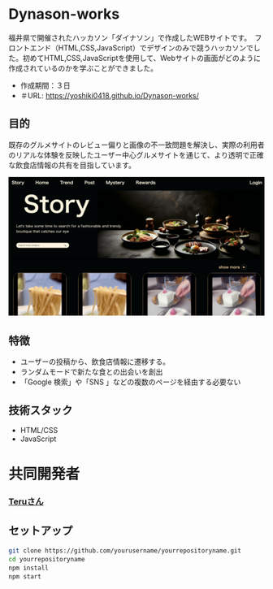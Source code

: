 # Dynason-works
福井県で開催されたハッカソン「ダイナソン」で作成したWEBサイトです。　フロントエンド（HTML,CSS,JavaScript）でデザインのみで競うハッカソンでした。初めてHTML,CSS,JavaScriptを使用して、Webサイトの画面がどのように作成されているのかを学ぶことができました。
- 作成期間：３日
- ＃URL: https://yoshiki0418.github.io/Dynason-works/

## 目的
既存のグルメサイトのレビュー偏りと画像の不一致問題を解決し、実際の利用者のリアルな体験を反映したユーザー中心グルメサイトを通じて、より透明で正確な飲食店情報の共有を目指しています。

![プロジェクトイメージ](img/sample_page.png)

## 特徴

- ユーザーの投稿から、飲食店情報に遷移する。
- ランダムモードで新たな食との出会いを創出
- 「Google 検索」や「SNS 」などの複数のページを経由する必要ない

## 技術スタック

- HTML/CSS
- JavaScript

# 共同開発者
### [Teruさん](https://github.com/blueshine14)


## セットアップ

```bash
git clone https://github.com/yourusername/yourrepositoryname.git
cd yourrepositoryname
npm install
npm start
